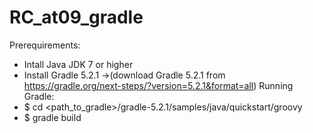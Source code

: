 # RC_at09_gradle
Prerequirements:
- Intall Java JDK 7 or higher
- Install Gradle 5.2.1 ->(download Gradle 5.2.1 from https://gradle.org/next-steps/?version=5.2.1&format=all)
Running Gradle:
- $ cd <path_to_gradle>/gradle-5.2.1/samples/java/quickstart/groovy
- $ gradle build

